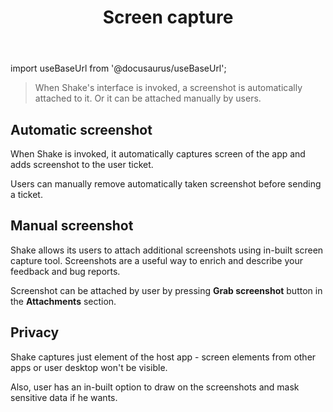 ﻿---
id: screen-capture
title: Screen capture
---
import useBaseUrl from '@docusaurus/useBaseUrl';

> When Shake's interface is invoked, a screenshot is automatically attached to it. Or it can be attached manually by users.

## Automatic screenshot

When Shake is invoked, it automatically captures screen of the app and adds screenshot to the user ticket.

Users can manually remove automatically taken screenshot before sending a ticket.

## Manual screenshot

Shake allows its users to attach additional screenshots using in-built screen capture tool.
Screenshots are a useful way to enrich and describe your feedback and bug reports.

Screenshot can be attached by user by pressing **Grab screenshot** button in the **Attachments** section.

## Privacy

Shake captures just element of the host app - screen elements from other apps or user desktop won't be visible.

Also, user has an in-built option to draw on the screenshots and mask sensitive data if he wants.

